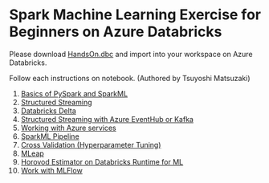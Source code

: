 # Spark Machine Learning Exercise for Beginners on Azure Databricks

Please download [HandsOn.dbc](https://github.com/tsmatz/azure-databricks-exercise/raw/master/HandsOn.dbc) and import into your workspace on Azure Databricks.

Follow each instructions on notebook. (Authored by Tsuyoshi Matsuzaki)

1. [Basics of PySpark and SparkML](https://htmlpreview.github.io/?https://github.com/tsmatz/azure-databricks-exercise/blob/master/exercise01-pyspark-dataframe.html)
2. [Structured Streaming](https://htmlpreview.github.io/?https://github.com/tsmatz/azure-databricks-exercise/blob/master/exercise02-structured-streaming.html)
3. [Databricks Delta](https://htmlpreview.github.io/?https://github.com/tsmatz/azure-databricks-exercise/blob/master/exercise03-databricks-delta.html)
4. [Structured Streaming with Azure EventHub or Kafka](https://htmlpreview.github.io/?https://github.com/tsmatz/azure-databricks-exercise/blob/master/exercise04-streaming-eventhub.html)
5. [Working with Azure services](https://htmlpreview.github.io/?https://github.com/tsmatz/azure-databricks-exercise/blob/master/exercise05-blob.html)
6. [SparkML Pipeline](https://htmlpreview.github.io/?https://github.com/tsmatz/azure-databricks-exercise/blob/master/exercise06-sparkml-pipeline.html)
7. [Cross Validation (Hyperparameter Tuning)](https://htmlpreview.github.io/?https://github.com/tsmatz/azure-databricks-exercise/blob/master/exercise07-cross-validation.html)
8. [MLeap](https://htmlpreview.github.io/?https://github.com/tsmatz/azure-databricks-exercise/blob/master/exercise08-mleap.html)
9. [Horovod Estimator on Databricks Runtime for ML](https://htmlpreview.github.io/?https://github.com/tsmatz/azure-databricks-exercise/blob/master/exercise09-horovod-estimator.html)
10. [Work with MLFlow](https://htmlpreview.github.io/?https://github.com/tsmatz/azure-databricks-exercise/blob/master/exercise10-mlflow.html)
